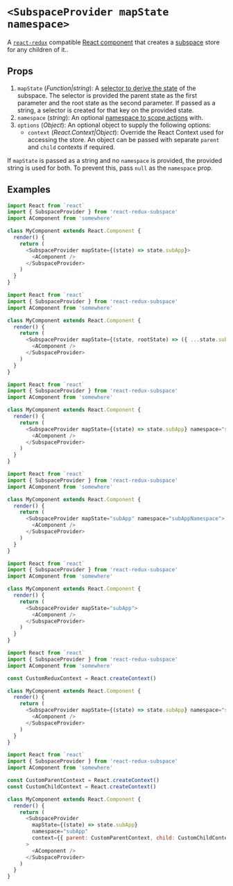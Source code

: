 # `<SubspaceProvider mapState namespace>`

A [`react-redux`](https://github.com/reactjs/react-redux) compatible [React component](https://facebook.github.io/react/docs/components-and-props.html) that creates a [subspace](/packages/redux-subspace/docs/api/subspace.md) store for any children of it..

## Props

1. `mapState` (_Function|string_): A [selector to derive the state](/docs/basics/CreatingSubspaces.md) of the subspace. The selector is provided the parent state as the first parameter and the root state as the second parameter. If passed as a string, a selector is created for that key on the provided state.
2. `namespace` (_string_): An optional [namespace to scope actions](/docs/basics/Namespacing.md) with.
3. `options` (_Object_): An optional object to supply the following options:
   - `context` (_React.Context|Object_): Override the React Context used for accessing the store. An object can be passed with separate `parent` and `child` contexts if required.

If `mapState` is passed as a string and no `namespace` is provided, the provided string is used for both. To prevent this, pass `null` as the `namespace` prop.

## Examples

```javascript
import React from `react`
import { SubspaceProvider } from 'react-redux-subspace'
import AComponent from 'somewhere'

class MyComponent extends React.Component {
  render() {
    return (
      <SubspaceProvider mapState={(state) => state.subApp}>
        <AComponent />
      </SubspaceProvider>
    )
  }
}
```

```javascript
import React from `react`
import { SubspaceProvider } from 'react-redux-subspace'
import AComponent from 'somewhere'

class MyComponent extends React.Component {
  render() {
    return (
      <SubspaceProvider mapState={(state, rootState) => ({ ...state.subApp, root: rootState })}>
        <AComponent />
      </SubspaceProvider>
    )
  }
}
```

```javascript
import React from `react`
import { SubspaceProvider } from 'react-redux-subspace'
import AComponent from 'somewhere'

class MyComponent extends React.Component {
  render() {
    return (
      <SubspaceProvider mapState={(state) => state.subApp} namespace="subApp">
        <AComponent />
      </SubspaceProvider>
    )
  }
}
```

```javascript
import React from `react`
import { SubspaceProvider } from 'react-redux-subspace'
import AComponent from 'somewhere'

class MyComponent extends React.Component {
  render() {
    return (
      <SubspaceProvider mapState="subApp" namespace="subAppNamespace">
        <AComponent />
      </SubspaceProvider>
    )
  }
}
```

```javascript
import React from `react`
import { SubspaceProvider } from 'react-redux-subspace'
import AComponent from 'somewhere'

class MyComponent extends React.Component {
  render() {
    return (
      <SubspaceProvider mapState="subApp">
        <AComponent />
      </SubspaceProvider>
    )
  }
}
```

```javascript
import React from `react`
import { SubspaceProvider } from 'react-redux-subspace'
import AComponent from 'somewhere'

const CustomReduxContext = React.createContext()

class MyComponent extends React.Component {
  render() {
    return (
      <SubspaceProvider mapState={(state) => state.subApp} namespace="subApp" context={CustomReduxContext}>
        <AComponent />
      </SubspaceProvider>
    )
  }
}
```

```javascript
import React from `react`
import { SubspaceProvider } from 'react-redux-subspace'
import AComponent from 'somewhere'

const CustomParentContext = React.createContext()
const CustomChildContext = React.createContext()

class MyComponent extends React.Component {
  render() {
    return (
      <SubspaceProvider
        mapState={(state) => state.subApp}
        namespace="subApp"
        context={{ parent: CustomParentContext, child: CustomChildContext }}
      >
        <AComponent />
      </SubspaceProvider>
    )
  }
}
```
